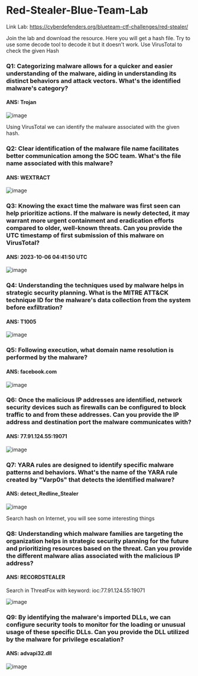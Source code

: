 # Red-Stealer-Blue-Team-Lab

Link Lab: https://cyberdefenders.org/blueteam-ctf-challenges/red-stealer/

Join the lab and download the resource. Here you will get a hash file. Try to use some decode tool to decode it but it doesn't work. Use VirusTotal to check the given Hash

### Q1: Categorizing malware allows for a quicker and easier understanding of the malware, aiding in understanding its distinct behaviors and attack vectors. What's the identified malware's category?
#### ANS: Trojan

![image](https://github.com/user-attachments/assets/ad216727-1030-41bd-90d2-986e2061da30)

Using VirusTotal we can identify the malware associated with the given hash.

### Q2: Clear identification of the malware file name facilitates better communication among the SOC team. What's the file name associated with this malware?
#### ANS: WEXTRACT

![image](https://github.com/user-attachments/assets/feebebca-5cde-4c65-ba88-abac573b956c)

### Q3: Knowing the exact time the malware was first seen can help prioritize actions. If the malware is newly detected, it may warrant more urgent containment and eradication efforts compared to older, well-known threats. Can you provide the UTC timestamp of first submission of this malware on VirusTotal?
#### ANS: 2023-10-06 04:41:50 UTC

![image](https://github.com/user-attachments/assets/e457efbf-70aa-428e-9abd-b687f4e668ba)

### Q4: Understanding the techniques used by malware helps in strategic security planning. What is the MITRE ATT&CK technique ID for the malware's data collection from the system before exfiltration?
#### ANS: T1005

![image](https://github.com/user-attachments/assets/61788f85-3d9d-4bdd-b4ba-c4feae934ca7)

### Q5: Following execution, what domain name resolution is performed by the malware?
#### ANS: facebook.com

![image](https://github.com/user-attachments/assets/5150a409-279c-45fe-bd09-458f7a307475)

### Q6: Once the malicious IP addresses are identified, network security devices such as firewalls can be configured to block traffic to and from these addresses. Can you provide the IP address and destination port the malware communicates with?
#### ANS: 77.91.124.55:19071

![image](https://github.com/user-attachments/assets/125202ad-6cf9-4bd0-93db-a59074410c39)

### Q7: YARA rules are designed to identify specific malware patterns and behaviors. What's the name of the YARA rule created by "Varp0s" that detects the identified malware?
#### ANS: detect_Redline_Stealer

![image](https://github.com/user-attachments/assets/f87e5fb2-6307-46fb-8669-cabd4b869b98)

Search hash on Internet, you will see some interesting things

### Q8: Understanding which malware families are targeting the organization helps in strategic security planning for the future and prioritizing resources based on the threat. Can you provide the different malware alias associated with the malicious IP address?
#### ANS: RECORDSTEALER

Search in ThreatFox with keyword: ioc:77.91.124.55:19071

![image](https://github.com/user-attachments/assets/ea565cd6-2e45-4078-b7bb-a25aa7029026)

### Q9: By identifying the malware's imported DLLs, we can configure security tools to monitor for the loading or unusual usage of these specific DLLs. Can you provide the DLL utilized by the malware for privilege escalation?
#### ANS: advapi32.dll

![image](https://github.com/user-attachments/assets/c3d2cfec-f59c-4dc0-805c-76d3e8e7bc4a)

